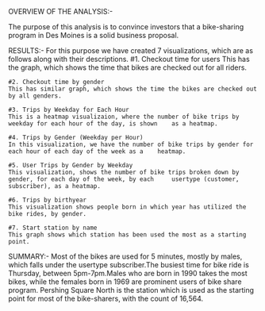OVERVIEW OF THE ANALYSIS:-

The purpose of this analysis is to convince investors that a bike-sharing program in Des Moines is a solid business proposal.

RESULTS:-
For this purpose we have created 7 visualizations, which are as follows along with their descriptions.
	#1. Checkout time for users
	This has the graph, which shows the time that bikes are checked out for all riders.

	#2. Checkout time by gender
	This has similar graph, which shows the time the bikes are checked out by all genders.

	#3. Trips by Weekday for Each Hour
	This is a heatmap visualizaion, where the number of bike trips by weekday for each hour of the day, is shown   	as a heatmap.

	#4. Trips by Gender (Weekday per Hour)
	In this visualization, we have the number of bike trips by gender for each hour of each day of the week as a 	heatmap.

	#5. User Trips by Gender by Weekday
	This visualization, shows the number of bike trips broken down by gender, for each day of the week, by each 	usertype (customer, subscriber), as a heatmap.

	#6. Trips by birthyear
	This visualization shows people born in which year has utilized the bike rides, by gender.

	#7. Start station by name
	This graph shows which station has been used the most as a starting point.


SUMMARY:-
Most of the bikes are used for 5 minutes, mostly by males, which falls under the usertype subscriber.The busiest time for bike ride is Thursday, between 5pm-7pm.Males who are born in 1990 takes the most bikes, while the females born in 1969 are prominent users of bike share program.
Pershing Square North is the station which is used as the starting point for most of the bike-sharers, with the count of 16,564.
